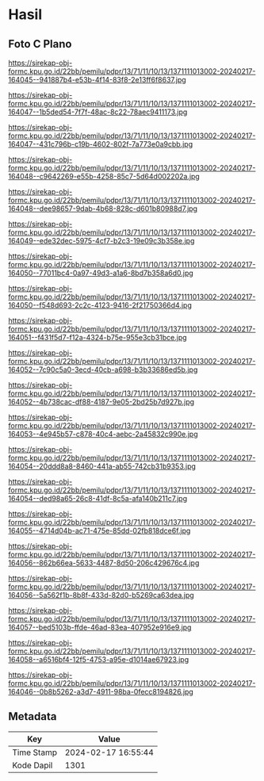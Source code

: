 # Hasil

## Foto C Plano

https://sirekap-obj-formc.kpu.go.id/22bb/pemilu/pdpr/13/71/11/10/13/1371111013002-20240217-164045--941887b4-e53b-4f14-83f8-2e13ff6f8637.jpg

https://sirekap-obj-formc.kpu.go.id/22bb/pemilu/pdpr/13/71/11/10/13/1371111013002-20240217-164047--1b5ded54-7f7f-48ac-8c22-78aec9411173.jpg

https://sirekap-obj-formc.kpu.go.id/22bb/pemilu/pdpr/13/71/11/10/13/1371111013002-20240217-164047--431c796b-c19b-4602-802f-7a773e0a9cbb.jpg

https://sirekap-obj-formc.kpu.go.id/22bb/pemilu/pdpr/13/71/11/10/13/1371111013002-20240217-164048--c9642269-e55b-4258-85c7-5d64d002202a.jpg

https://sirekap-obj-formc.kpu.go.id/22bb/pemilu/pdpr/13/71/11/10/13/1371111013002-20240217-164048--dee98657-9dab-4b68-828c-d601b80988d7.jpg

https://sirekap-obj-formc.kpu.go.id/22bb/pemilu/pdpr/13/71/11/10/13/1371111013002-20240217-164049--ede32dec-5975-4cf7-b2c3-19e09c3b358e.jpg

https://sirekap-obj-formc.kpu.go.id/22bb/pemilu/pdpr/13/71/11/10/13/1371111013002-20240217-164050--77011bc4-0a97-49d3-a1a6-8bd7b358a6d0.jpg

https://sirekap-obj-formc.kpu.go.id/22bb/pemilu/pdpr/13/71/11/10/13/1371111013002-20240217-164050--f548d693-2c2c-4123-9416-2f21750366d4.jpg

https://sirekap-obj-formc.kpu.go.id/22bb/pemilu/pdpr/13/71/11/10/13/1371111013002-20240217-164051--f431f5d7-f12a-4324-b75e-955e3cb31bce.jpg

https://sirekap-obj-formc.kpu.go.id/22bb/pemilu/pdpr/13/71/11/10/13/1371111013002-20240217-164052--7c90c5a0-3ecd-40cb-a698-b3b33686ed5b.jpg

https://sirekap-obj-formc.kpu.go.id/22bb/pemilu/pdpr/13/71/11/10/13/1371111013002-20240217-164052--4b738cac-df88-4187-9e05-2bd25b7d927b.jpg

https://sirekap-obj-formc.kpu.go.id/22bb/pemilu/pdpr/13/71/11/10/13/1371111013002-20240217-164053--4e945b57-c878-40c4-aebc-2a45832c990e.jpg

https://sirekap-obj-formc.kpu.go.id/22bb/pemilu/pdpr/13/71/11/10/13/1371111013002-20240217-164054--20ddd8a8-8460-441a-ab55-742cb31b9353.jpg

https://sirekap-obj-formc.kpu.go.id/22bb/pemilu/pdpr/13/71/11/10/13/1371111013002-20240217-164054--ded98a65-26c8-41df-8c5a-afa140b211c7.jpg

https://sirekap-obj-formc.kpu.go.id/22bb/pemilu/pdpr/13/71/11/10/13/1371111013002-20240217-164055--4714d04b-ac71-475e-85dd-02fb818dce6f.jpg

https://sirekap-obj-formc.kpu.go.id/22bb/pemilu/pdpr/13/71/11/10/13/1371111013002-20240217-164056--862b66ea-5633-4487-8d50-206c429676c4.jpg

https://sirekap-obj-formc.kpu.go.id/22bb/pemilu/pdpr/13/71/11/10/13/1371111013002-20240217-164056--5a562f1b-8b8f-433d-82d0-b5269ca63dea.jpg

https://sirekap-obj-formc.kpu.go.id/22bb/pemilu/pdpr/13/71/11/10/13/1371111013002-20240217-164057--bed5103b-ffde-46ad-83ea-407952e916e9.jpg

https://sirekap-obj-formc.kpu.go.id/22bb/pemilu/pdpr/13/71/11/10/13/1371111013002-20240217-164058--a6516bf4-12f5-4753-a95e-d1014ae67923.jpg

https://sirekap-obj-formc.kpu.go.id/22bb/pemilu/pdpr/13/71/11/10/13/1371111013002-20240217-164046--0b8b5262-a3d7-4911-98ba-0fecc8194826.jpg


## Metadata

| Key        | Value               |
| ---------- | ------------------- |
| Time Stamp | 2024-02-17 16:55:44 |
| Kode Dapil | 1301                |



